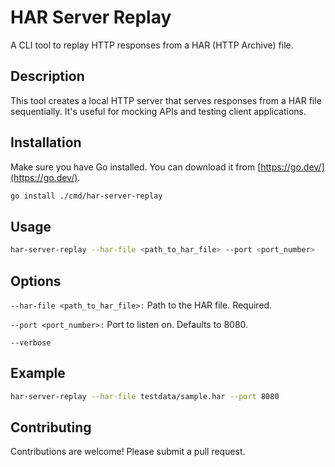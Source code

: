 # HAR Server Replay

A CLI tool to replay HTTP responses from a HAR (HTTP Archive) file.

## Description

This tool creates a local HTTP server that serves responses from a HAR file sequentially. It's useful for mocking APIs and testing client applications.

## Installation

Make sure you have Go installed. You can download it from [https://go.dev/](https://go.dev/).

```bash
go install ./cmd/har-server-replay
```

## Usage
``` bash
har-server-replay --har-file <path_to_har_file> --port <port_number>
```


## Options
`--har-file <path_to_har_file>:` Path to the HAR file. Required.

`--port <port_number>:` Port to listen on. Defaults to 8080.

`--verbose`

## Example
```bash
har-server-replay --har-file testdata/sample.har --port 8080
```

## Contributing
Contributions are welcome! Please submit a pull request.
